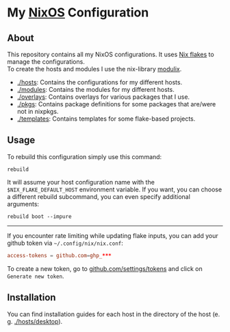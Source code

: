 # My [NixOS](https://nixos.org/) Configuration

## About

This repository contains all my NixOS configurations. It uses [Nix flakes](https://nixos.wiki/wiki/Flakes) to manage the configurations. <br>
To create the hosts and modules I use the nix-library [modulix](https://github.com/anders130/modulix).

- [./hosts](./hosts): Contains the configurations for my different hosts.
- [./modules](./modules): Contains the modules for my different hosts.
- [./overlays](./overlays): Contains overlays for various packages that I use.
- [./pkgs](./pkgs): Contains package definitions for some packages that are/were not in nixpkgs.
- [./templates](./templates): Contains templates for some flake-based projects.

## Usage

To rebuild this configuration simply use this command:

```fish
rebuild
```

It will assume your host configuration name with the `$NIX_FLAKE_DEFAULT_HOST` environment variable.
If you want, you can choose a different rebuild subcommand, you can even specify additional arguments:

```fish
rebuild boot --impure
```

---

If you encounter rate limiting while updating flake inputs, you can add your github token via `~/.config/nix/nix.conf`:

```conf
access-tokens = github.com=ghp_***
```

To create a new token, go to [github.com/settings/tokens](https://github.com/settings/tokens) and click on `Generate new token`.

## Installation

You can find installation guides for each host in the directory of the host (e. g. [./hosts/desktop](./hosts/desktop)).
